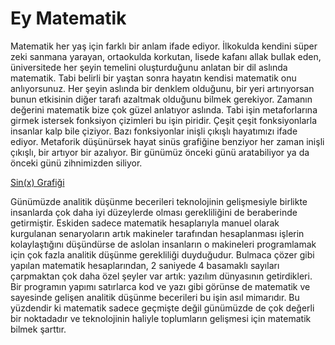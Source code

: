 # Ey Matematik 

Matematik her yaş için farklı bir anlam ifade ediyor. İlkokulda kendini süper zeki sanmana yarayan, ortaokulda korkutan, lisede kafanı allak bullak eden, üniversitede her şeyin temelini oluşturduğunu anlatan bir dil aslında matematik. Tabi belirli bir yaştan sonra hayatın kendisi matematik onu anlıyorsunuz. Her şeyin aslında bir denklem olduğunu, bir yeri artırıyorsan bunun etkisinin diğer tarafı azaltmak olduğunu bilmek gerekiyor. Zamanın değerini matematik bize çok güzel anlatıyor aslında. Tabi işin metaforlarına girmek istersek fonksiyon çizimleri bu işin piridir. Çeşit çeşit fonksiyonlarla insanlar kalp bile çiziyor. Bazı fonksiyonlar inişli çıkışlı hayatımızı ifade ediyor. Metaforik düşünürsek hayat sinüs grafiğine benziyor her zaman inişli çıkışlı, bir artıyor bir azalıyor. Bir günümüz önceki günü aratabiliyor ya da önceki günü zihnimizden siliyor.

[Sin(x) Grafiği](https://i.stack.imgur.com/t16IA.png)

Günümüzde analitik düşünme becerileri teknolojinin gelişmesiyle birlikte insanlarda çok daha iyi düzeylerde olması gerekliliğini de beraberinde getirmiştir. Eskiden sadece matematik hesaplarıyla manuel olarak kurgulanan senaryoların artık makineler tarafından hesaplanması işlerin kolaylaştığını düşündürse de aslolan insanların o makineleri programlamak için çok fazla analitik düşünme gerekliliği duyduğudur. Bulmaca çözer gibi yapılan matematik hesaplarından, 2 saniyede 4 basamaklı sayıları çarpmaktan çok daha özel şeyler var artık: yazılım dünyasının getirdikleri. Bir programın yapımı satırlarca kod ve yazı gibi görünse de matematik ve sayesinde gelişen analitik düşünme becerileri bu işin asıl mimarıdır. Bu yüzdendir ki matematik sadece geçmişte değil günümüzde de çok değerli bir noktadadır ve teknolojinin haliyle toplumların gelişmesi için matematik bilmek şarttır.
